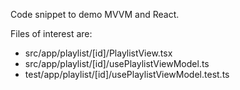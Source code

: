 Code snippet to demo MVVM and React.

Files of interest are:
- src/app/playlist/[id]/PlaylistView.tsx
- src/app/playlist/[id]/usePlaylistViewModel.ts
- test/app/playlist/[id]/usePlaylistViewModel.test.ts
